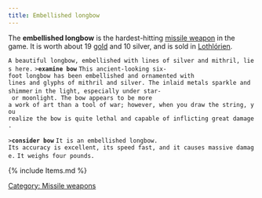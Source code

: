 ```yaml
---
title: Embellished longbow
---
```


The **embellished longbow** is the hardest-hitting [missile
weapon](missile_weapon "wikilink") in the game. It is worth about 19
[gold](gold "wikilink") and 10 silver, and is sold in
[Lothlórien](Lothlórien "wikilink").

`A beautiful longbow, embellished with lines of silver and mithril, lies here.`
`>`**`examine bow`**
`This ancient-looking six-foot longbow has been embellished and ornamented with`
`lines and glyphs of mithril and silver. The inlaid metals sparkle and shimmer`
`in the light, especially under star- or moonlight. The bow appears to be more`
`a work of art than a tool of war; however, when you draw the string, you`
`realize the bow is quite lethal and capable of inflicting great damage.`

`>`**`consider bow`**
`It is an embellished longbow.`
`Its accuracy is excellent, its speed fast, and it causes massive damage.`
`It weighs four pounds.`

{% include Items.md %}

[Category: Missile weapons](Category:_Missile_weapons "wikilink")